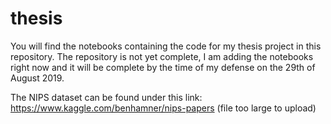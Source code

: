# thesis
You will find the notebooks containing the code for my thesis project in this repository.
The repository is not yet complete, I am adding the notebooks right now and it will be complete by the time of my defense on the 29th of August 2019.

The NIPS dataset can be found under this link: https://www.kaggle.com/benhamner/nips-papers (file too large to upload)
